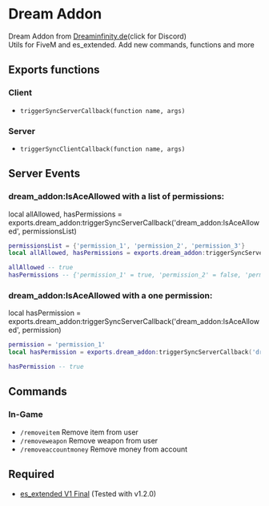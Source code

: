# Dream Addon
Dream Addon from [Dreaminfinity.de](https://discord.gg/gHQGjByEtR)(click for Discord)<br>
Utils for FiveM and es_extended. Add new commands, functions and more

## Exports functions
### Client
- `triggerSyncServerCallback(function name, args)`

### Server
- `triggerSyncClientCallback(function name, args)`

## Server Events
### dream_addon:IsAceAllowed with a list of permissions:
local allAllowed, hasPermissions = exports.dream_addon:triggerSyncServerCallback('dream_addon:IsAceAllowed', permissionsList)
``` lua
permissionsList = {'permission_1', 'permission_2', 'permission_3'}
local allAllowed, hasPermissions = exports.dream_addon:triggerSyncServerCallback('dream_addon:IsAceAllowed', permissionsList)

allAllowed -- true
hasPermissions -- {'permission_1' = true, 'permission_2' = false, 'permission_3' = true}
```

### dream_addon:IsAceAllowed with a one permission:
local hasPermission = exports.dream_addon:triggerSyncServerCallback('dream_addon:IsAceAllowed', permission)
``` lua
permission = 'permission_1'
local hasPermission = exports.dream_addon:triggerSyncServerCallback('dream_addon:IsAceAllowed', permission)

hasPermission -- true
```

## Commands
### In-Game
- ``/removeitem`` Remove item from user
- ``/removeweapon`` Remove weapon from user
- ``/removeaccountmoney`` Remove money from account

## Required
* [es_extended V1 Final](https://github.com/esx-framework/es_extended/tree/v1-final) (Tested with v1.2.0)
